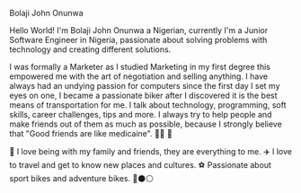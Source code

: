 Bolaji John Onunwa

Hello World! 
I'm Bolaji John Onunwa a Nigerian, currently I'm a Junior Software Engineer in Nigeria, passionate about solving problems with technology and creating different solutions.

I was formally a Marketer as I studied Marketing in my first degree this empowered me with the art of negotiation and selling anything. I have always had an undying passion for computers since the first day I set my eyes on one, I became a passionate biker after I discovered it is the best means of transportation for me. I talk about technology, programming, soft skills, career challenges, tips and more. I always try to help people and make friends out of them as much as possible, because I strongly believe that "Good friends are like medicaine". 👨‍💻 🚀

🏡 I love being with my family and friends, they are everything to me.
✈️ I love to travel and get to know new places and cultures.
⚽ Passionate about sport bikes and adventure bikes. 🔴⚫️⚪️
